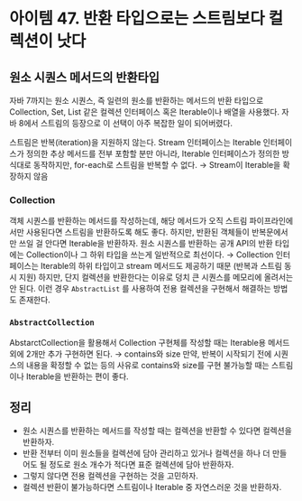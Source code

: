 # 아이템 47. 반환 타입으로는 스트림보다 컬렉션이 낫다

## 원소 시퀀스 메서드의 반환타입

자바 7까지는 원소 시퀀스, 즉 일련의 원소를 반환하는 메서드의 반환 타입으로 Collection, Set, List 같은 컬렉션 인터페이스 혹은 Iterable이나 배열을 사용했다.
자바 8에서 스트림의 등장으로 이 선택이 아주 복잡한 일이 되어버렸다.

스트림은 반복(iteration)을 지원하지 않는다.
Stream 인터페이스는 Iterable 인터페이스가 정의한 추상 메서드를 전부 포함할 분만 아니라, Iterable 인터페이스가 정의한 방식대로 동작하지만, for-each로 스트림을 반복할 수 없다.
→ Stream이 Iterable을 확장하지 않음

### Collection

객체 시퀀스를 반환하는 메서드를 작성하는데, 해당 메서드가 오직 스트림 파이프라인에서만 사용된다면 스트림을 반환하도록 해도 좋다.
하지만, 반환된 객체들이 반복문에서만 쓰일 걸 안다면 Iterable을 반환하자.
원소 시퀀스를 반환하는 공개 API의 반환 타입에는 Collection이나 그 하위 타입을 쓰는게 일반적으로 최선이다.
→ Collection 인터페이스는 Iterable의 하위 타입이고 stream 메서드도 제공하기 때문 (반복과 스트림 동시 지원)
하지만, 단지 컬렉션을 반환한다는 이유로 덩치 큰 시퀀스를 메모리에 올려서는 안 된다.
이런 경우 `AbstractList` 를 사용하여 전용 컬렉션을 구현해서 해결하는 방법도 존재한다.

### `AbstractCollection`

AbstarctCollection을 활용해서 Collection 구현체를 작성할 때는 Iterable용 메서드 외에 2개만 추가 구현하면 된다.
→ contains와 size
만약, 반복이 시작되기 전에 시퀀스의 내용을 확정할 수 없는 등의 사유로 contains와 size를 구현 불가능할 때는 스트림이나 Iterable을 반환하는 편이 좋다.

## 정리

- 원소 시퀀스를 반환하는 메서드를 작성할 때는 컬렉션을 반환할 수 있다면 컬렉션을 반환하자.
- 반환 전부터 이미 원소들을 컬렉션에 담아 관리하고 있거나 컬렉션을 하나 더 만들어도 될 정도로 원소 개수가 적다면 표준 컬렉션에 담아 반환하자.
- 그렇지 않다면 전용 컬렉션을 구현하는 것을 고민하자.
- 컬렉션 반환이 불가능하다면 스트림이나 Iterable 중 자연스러운 것을 반환하자.
